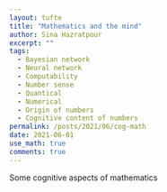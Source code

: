 ```yaml
---
layout: tufte
title: "Mathematics and the mind"
author: Sina Hazratpour
excerpt: ""
tags: 
  - Bayesian network
  - Neural network 
  - Computability
  - Number sense
  - Quantical 
  - Numerical 
  - Origin of numbers
  - Cognitive content of numbers 
permalink: /posts/2021/06/cog-math
date: 2021-06-01
use_math: true
comments: true
---
```



Some cognitive aspects of mathematics <a href="/files/Phil/philos_math/some_cognitive_aspects_of_math.pdf" target="_blank"> <i class="fa fa-file-pdf-o" aria-hidden="true"></i> </a>
